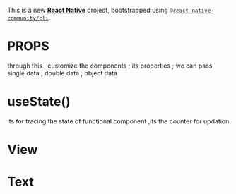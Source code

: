 This is a new [**React Native**](https://reactnative.dev) project, bootstrapped using [`@react-native-community/cli`](https://github.com/react-native-community/cli).


#  PROPS  
 through this , customize the components ; its properties ; we can pass single data ; double data ; object data 
#  useState() 
 its for tracing the state of functional component ,its the counter for updation 
#  View 

#   Text 
